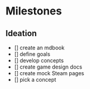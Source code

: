 # Milestones

## Ideation

- [] create an mdbook
- [] define goals
- [] develop concepts
- [] create game design docs
- [] create mock Steam pages
- [] pick a concept
